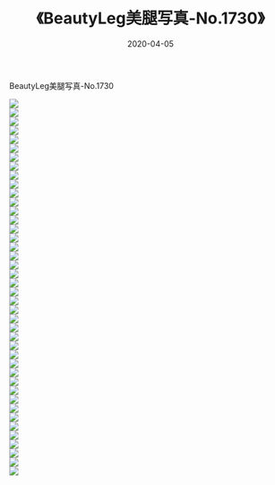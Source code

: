 ﻿---
layout: post
title:  《BeautyLeg美腿写真-No.1730》
date:   2020-04-05
img: http://img.660000.xyz/Sharelink/网络美图/2020/BeautyLeg美腿写真-No.1730/000.jpg
categories: [美女, 清纯, 唯美]
---

BeautyLeg美腿写真-No.1730

  ![](http://img.660000.xyz/Sharelink/网络美图/2020/BeautyLeg美腿写真-No.1730/001.jpg) <br> ![](http://img.660000.xyz/Sharelink/网络美图/2020/BeautyLeg美腿写真-No.1730/002.jpg) <br> ![](http://img.660000.xyz/Sharelink/网络美图/2020/BeautyLeg美腿写真-No.1730/003.jpg) <br> ![](http://img.660000.xyz/Sharelink/网络美图/2020/BeautyLeg美腿写真-No.1730/004.jpg) <br> ![](http://img.660000.xyz/Sharelink/网络美图/2020/BeautyLeg美腿写真-No.1730/005.jpg) <br> ![](http://img.660000.xyz/Sharelink/网络美图/2020/BeautyLeg美腿写真-No.1730/006.jpg) <br> ![](http://img.660000.xyz/Sharelink/网络美图/2020/BeautyLeg美腿写真-No.1730/007.jpg) <br> ![](http://img.660000.xyz/Sharelink/网络美图/2020/BeautyLeg美腿写真-No.1730/008.jpg) <br> ![](http://img.660000.xyz/Sharelink/网络美图/2020/BeautyLeg美腿写真-No.1730/009.jpg) <br> ![](http://img.660000.xyz/Sharelink/网络美图/2020/BeautyLeg美腿写真-No.1730/010.jpg) <br> ![](http://img.660000.xyz/Sharelink/网络美图/2020/BeautyLeg美腿写真-No.1730/011.jpg) <br> ![](http://img.660000.xyz/Sharelink/网络美图/2020/BeautyLeg美腿写真-No.1730/012.jpg) <br> ![](http://img.660000.xyz/Sharelink/网络美图/2020/BeautyLeg美腿写真-No.1730/013.jpg) <br> ![](http://img.660000.xyz/Sharelink/网络美图/2020/BeautyLeg美腿写真-No.1730/014.jpg) <br> ![](http://img.660000.xyz/Sharelink/网络美图/2020/BeautyLeg美腿写真-No.1730/015.jpg) <br> ![](http://img.660000.xyz/Sharelink/网络美图/2020/BeautyLeg美腿写真-No.1730/016.jpg) <br> ![](http://img.660000.xyz/Sharelink/网络美图/2020/BeautyLeg美腿写真-No.1730/017.jpg) <br> ![](http://img.660000.xyz/Sharelink/网络美图/2020/BeautyLeg美腿写真-No.1730/018.jpg) <br> ![](http://img.660000.xyz/Sharelink/网络美图/2020/BeautyLeg美腿写真-No.1730/019.jpg) <br> ![](http://img.660000.xyz/Sharelink/网络美图/2020/BeautyLeg美腿写真-No.1730/020.jpg) <br> ![](http://img.660000.xyz/Sharelink/网络美图/2020/BeautyLeg美腿写真-No.1730/021.jpg) <br> ![](http://img.660000.xyz/Sharelink/网络美图/2020/BeautyLeg美腿写真-No.1730/022.jpg) <br> ![](http://img.660000.xyz/Sharelink/网络美图/2020/BeautyLeg美腿写真-No.1730/023.jpg) <br> ![](http://img.660000.xyz/Sharelink/网络美图/2020/BeautyLeg美腿写真-No.1730/024.jpg) <br> ![](http://img.660000.xyz/Sharelink/网络美图/2020/BeautyLeg美腿写真-No.1730/025.jpg) <br> ![](http://img.660000.xyz/Sharelink/网络美图/2020/BeautyLeg美腿写真-No.1730/026.jpg) <br> ![](http://img.660000.xyz/Sharelink/网络美图/2020/BeautyLeg美腿写真-No.1730/027.jpg) <br> ![](http://img.660000.xyz/Sharelink/网络美图/2020/BeautyLeg美腿写真-No.1730/028.jpg) <br> ![](http://img.660000.xyz/Sharelink/网络美图/2020/BeautyLeg美腿写真-No.1730/029.jpg) <br> ![](http://img.660000.xyz/Sharelink/网络美图/2020/BeautyLeg美腿写真-No.1730/030.jpg) <br> ![](http://img.660000.xyz/Sharelink/网络美图/2020/BeautyLeg美腿写真-No.1730/031.jpg) <br> ![](http://img.660000.xyz/Sharelink/网络美图/2020/BeautyLeg美腿写真-No.1730/032.jpg) <br> ![](http://img.660000.xyz/Sharelink/网络美图/2020/BeautyLeg美腿写真-No.1730/033.jpg) <br> ![](http://img.660000.xyz/Sharelink/网络美图/2020/BeautyLeg美腿写真-No.1730/034.jpg) <br> ![](http://img.660000.xyz/Sharelink/网络美图/2020/BeautyLeg美腿写真-No.1730/035.jpg) <br> ![](http://img.660000.xyz/Sharelink/网络美图/2020/BeautyLeg美腿写真-No.1730/036.jpg) <br> ![](http://img.660000.xyz/Sharelink/网络美图/2020/BeautyLeg美腿写真-No.1730/037.jpg) <br> ![](http://img.660000.xyz/Sharelink/网络美图/2020/BeautyLeg美腿写真-No.1730/038.jpg) <br> ![](http://img.660000.xyz/Sharelink/网络美图/2020/BeautyLeg美腿写真-No.1730/039.jpg) <br> ![](http://img.660000.xyz/Sharelink/网络美图/2020/BeautyLeg美腿写真-No.1730/040.jpg) <br> ![](http://img.660000.xyz/Sharelink/网络美图/2020/BeautyLeg美腿写真-No.1730/041.jpg) <br> ![](http://img.660000.xyz/Sharelink/网络美图/2020/BeautyLeg美腿写真-No.1730/042.jpg) <br>